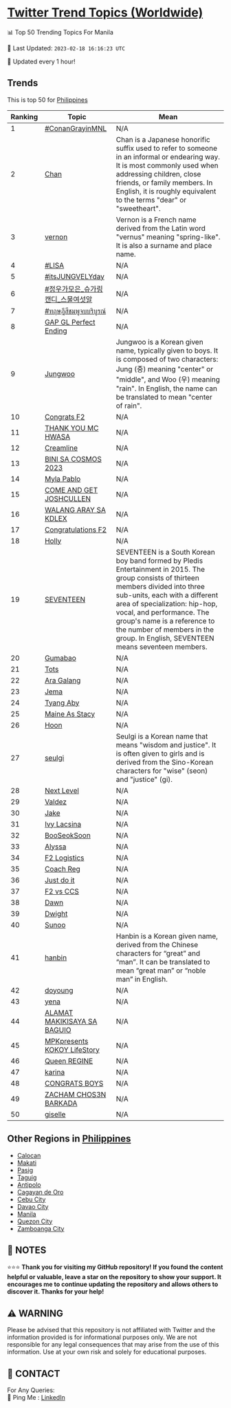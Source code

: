 [Twitter Trend Topics (Worldwide)](https://github.com/ErcinDedeoglu/Twitter-Trend-Topics)
==========


📊 Top 50 Trending Topics For Manila

📆 Last Updated: `2023-02-18 16:16:23 UTC`

🔧 Updated every 1 hour!


## Trends

This is top 50 for [Philippines](</Philippines>)

| Ranking | Topic | Mean |
| ------- | ------------ | ------------ |
| 1 | [#ConanGrayinMNL](http://twitter.com/search?q=%23ConanGrayinMNL) | N/A |
| 2 | [Chan](http://twitter.com/search?q=Chan) | Chan is a Japanese honorific suffix used to refer to someone in an informal or endearing way. It is most commonly used when addressing children, close friends, or family members. In English, it is roughly equivalent to the terms "dear" or "sweetheart". |
| 3 | [vernon](http://twitter.com/search?q=vernon) | Vernon is a French name derived from the Latin word "vernus" meaning "spring-like". It is also a surname and place name. |
| 4 | [#LISA](http://twitter.com/search?q=%23LISA) | N/A |
| 5 | [#itsJUNGVELYday](http://twitter.com/search?q=%23itsJUNGVELYday) | N/A |
| 6 | [#정우가모은_슈가링캔디_스물여섯알](http://twitter.com/search?q=%23%ec%a0%95%ec%9a%b0%ea%b0%80%eb%aa%a8%ec%9d%80_%ec%8a%88%ea%b0%80%eb%a7%81%ec%ba%94%eb%94%94_%ec%8a%a4%eb%ac%bc%ec%97%ac%ec%84%af%ec%95%8c) | N/A |
| 7 | [#ทฤษฎีสีชมพูจบบริบูรณ์](http://twitter.com/search?q=%23%e0%b8%97%e0%b8%a4%e0%b8%a9%e0%b8%8e%e0%b8%b5%e0%b8%aa%e0%b8%b5%e0%b8%8a%e0%b8%a1%e0%b8%9e%e0%b8%b9%e0%b8%88%e0%b8%9a%e0%b8%9a%e0%b8%a3%e0%b8%b4%e0%b8%9a%e0%b8%b9%e0%b8%a3%e0%b8%93%e0%b9%8c) | N/A |
| 8 | [GAP GL Perfect Ending](http://twitter.com/search?q=GAP+GL+Perfect+Ending) | N/A |
| 9 | [Jungwoo](http://twitter.com/search?q=Jungwoo) | Jungwoo is a Korean given name, typically given to boys. It is composed of two characters: Jung (중) meaning "center" or "middle", and Woo (우) meaning "rain". In English, the name can be translated to mean "center of rain". |
| 10 | [Congrats F2](http://twitter.com/search?q=Congrats+F2) | N/A |
| 11 | [THANK YOU MC HWASA](http://twitter.com/search?q=THANK+YOU+MC+HWASA) | N/A |
| 12 | [Creamline](http://twitter.com/search?q=Creamline) | N/A |
| 13 | [BINI SA COSMOS 2023](http://twitter.com/search?q=BINI+SA+COSMOS+2023) | N/A |
| 14 | [Myla Pablo](http://twitter.com/search?q=Myla+Pablo) | N/A |
| 15 | [COME AND GET JOSHCULLEN](http://twitter.com/search?q=COME+AND+GET+JOSHCULLEN) | N/A |
| 16 | [WALANG ARAY SA KDLEX](http://twitter.com/search?q=WALANG+ARAY+SA+KDLEX) | N/A |
| 17 | [Congratulations F2](http://twitter.com/search?q=Congratulations+F2) | N/A |
| 18 | [Holly](http://twitter.com/search?q=Holly) | N/A |
| 19 | [SEVENTEEN](http://twitter.com/search?q=SEVENTEEN) | SEVENTEEN is a South Korean boy band formed by Pledis Entertainment in 2015. The group consists of thirteen members divided into three sub-units, each with a different area of specialization: hip-hop, vocal, and performance. The group's name is a reference to the number of members in the group. In English, SEVENTEEN means seventeen members. |
| 20 | [Gumabao](http://twitter.com/search?q=Gumabao) | N/A |
| 21 | [Tots](http://twitter.com/search?q=Tots) | N/A |
| 22 | [Ara Galang](http://twitter.com/search?q=Ara+Galang) | N/A |
| 23 | [Jema](http://twitter.com/search?q=Jema) | N/A |
| 24 | [Tyang Aby](http://twitter.com/search?q=Tyang+Aby) | N/A |
| 25 | [Maine As Stacy](http://twitter.com/search?q=Maine+As+Stacy) | N/A |
| 26 | [Hoon](http://twitter.com/search?q=Hoon) | N/A |
| 27 | [seulgi](http://twitter.com/search?q=seulgi) | Seulgi is a Korean name that means "wisdom and justice". It is often given to girls and is derived from the Sino-Korean characters for "wise" (seon) and "justice" (gi). |
| 28 | [Next Level](http://twitter.com/search?q=Next+Level) | N/A |
| 29 | [Valdez](http://twitter.com/search?q=Valdez) | N/A |
| 30 | [Jake](http://twitter.com/search?q=Jake) | N/A |
| 31 | [Ivy Lacsina](http://twitter.com/search?q=Ivy+Lacsina) | N/A |
| 32 | [BooSeokSoon](http://twitter.com/search?q=BooSeokSoon) | N/A |
| 33 | [Alyssa](http://twitter.com/search?q=Alyssa) | N/A |
| 34 | [F2 Logistics](http://twitter.com/search?q=F2+Logistics) | N/A |
| 35 | [Coach Reg](http://twitter.com/search?q=Coach+Reg) | N/A |
| 36 | [Just do it](http://twitter.com/search?q=Just+do+it) | N/A |
| 37 | [F2 vs CCS](http://twitter.com/search?q=F2+vs+CCS) | N/A |
| 38 | [Dawn](http://twitter.com/search?q=Dawn) | N/A |
| 39 | [Dwight](http://twitter.com/search?q=Dwight) | N/A |
| 40 | [Sunoo](http://twitter.com/search?q=Sunoo) | N/A |
| 41 | [hanbin](http://twitter.com/search?q=hanbin) | Hanbin is a Korean given name, derived from the Chinese characters for “great” and “man”. It can be translated to mean “great man” or “noble man” in English. |
| 42 | [doyoung](http://twitter.com/search?q=doyoung) | N/A |
| 43 | [yena](http://twitter.com/search?q=yena) | N/A |
| 44 | [ALAMAT MAKIKISAYA SA BAGUIO](http://twitter.com/search?q=ALAMAT+MAKIKISAYA+SA+BAGUIO) | N/A |
| 45 | [MPKpresents KOKOY LifeStory](http://twitter.com/search?q=MPKpresents+KOKOY+LifeStory) | N/A |
| 46 | [Queen REGINE](http://twitter.com/search?q=Queen+REGINE) | N/A |
| 47 | [karina](http://twitter.com/search?q=karina) | N/A |
| 48 | [CONGRATS BOYS](http://twitter.com/search?q=CONGRATS+BOYS) | N/A |
| 49 | [ZACHAM CHOS3N BARKADA](http://twitter.com/search?q=ZACHAM+CHOS3N+BARKADA) | N/A |
| 50 | [giselle](http://twitter.com/search?q=giselle) | N/A |



## Other Regions in [Philippines](</Philippines>)

* [Calocan](</Philippines/Calocan.md>)
* [Makati](</Philippines/Makati.md>)
* [Pasig](</Philippines/Pasig.md>)
* [Taguig](</Philippines/Taguig.md>)
* [Antipolo](</Philippines/Antipolo.md>)
* [Cagayan de Oro](</Philippines/Cagayan de Oro.md>)
* [Cebu City](</Philippines/Cebu City.md>)
* [Davao City](</Philippines/Davao City.md>)
* [Manila](</Philippines/Manila.md>)
* [Quezon City](</Philippines/Quezon City.md>)
* [Zamboanga City](</Philippines/Zamboanga City.md>)



## 📝 NOTES

⭐⭐⭐ **Thank you for visiting my GitHub repository! If you found the content helpful or valuable, leave a star on the repository to show your support. It encourages me to continue updating the repository and allows others to discover it. Thanks for your help!**


## ⚠️ WARNING

Please be advised that this repository is not affiliated with Twitter and the information provided is for informational purposes only. We are not responsible for any legal consequences that may arise from the use of this information. Use at your own risk and solely for educational purposes.


## 📨 CONTACT

 For Any Queries:  
            🏓 Ping Me : [LinkedIn](https://www.linkedin.com/in/ercindedeoglu/)
